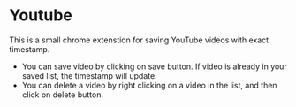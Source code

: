 # Youtube

This is a small chrome extenstion for saving YouTube videos with exact timestamp. 

- You can save video by clicking on save button. If video is already in your saved list, the timestamp will update. 
- You can delete a video by right clicking on a video in the list, and then click on delete button.
